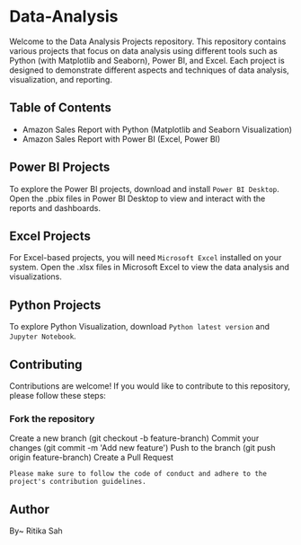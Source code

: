 # Data-Analysis
Welcome to the Data Analysis Projects repository. This repository contains various projects that focus on data analysis using different tools such as Python (with Matplotlib and Seaborn), Power BI, and Excel. Each project is designed to demonstrate different aspects and techniques of data analysis, visualization, and reporting.

## Table of Contents
* Amazon Sales Report with Python (Matplotlib and Seaborn Visualization)
* Amazon Sales Report with Power BI (Excel, Power BI)
  
## Power BI Projects
To explore the Power BI projects, download and install ```Power BI Desktop```.
Open the .pbix files in Power BI Desktop to view and interact with the reports and dashboards.

## Excel Projects
For Excel-based projects, you will need ```Microsoft Excel``` installed on your system.
Open the .xlsx files in Microsoft Excel to view the data analysis and visualizations.

## Python Projects
To explore Python Visualization, download ```Python latest version``` and ```Jupyter Notebook```.

## Contributing
Contributions are welcome! If you would like to contribute to this repository, please follow these steps:

### Fork the repository
Create a new branch (git checkout -b feature-branch)
Commit your changes (git commit -m 'Add new feature')
Push to the branch (git push origin feature-branch)
Create a Pull Request

```Please make sure to follow the code of conduct and adhere to the project's contribution guidelines.```

## Author 
By~ Ritika Sah
